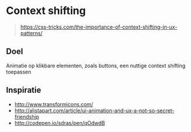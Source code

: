 # Context shifting
> https://css-tricks.com/the-importance-of-context-shifting-in-ux-patterns/

## Doel
Animatie op klikbare elementen, zoals buttons, een nuttige context shifting toepassen

## Inspiratie
- http://www.transformicons.com/
- http://alistapart.com/article/ui-animation-and-ux-a-not-so-secret-friendship
- http://codepen.io/sdras/pen/qOdwdB
